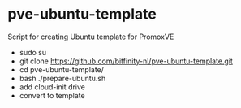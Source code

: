 # pve-ubuntu-template
Script for creating Ubuntu template for PromoxVE

- sudo su
- git clone https://github.com/bitfinity-nl/pve-ubuntu-template.git
- cd pve-ubuntu-template/
- bash ./prepare-ubuntu.sh
- add cloud-init drive
- convert to template
